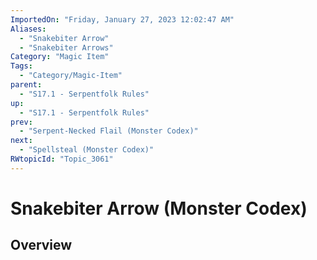 ```yaml
---
ImportedOn: "Friday, January 27, 2023 12:02:47 AM"
Aliases:
  - "Snakebiter Arrow"
  - "Snakebiter Arrows"
Category: "Magic Item"
Tags:
  - "Category/Magic-Item"
parent:
  - "S17.1 - Serpentfolk Rules"
up:
  - "S17.1 - Serpentfolk Rules"
prev:
  - "Serpent-Necked Flail (Monster Codex)"
next:
  - "Spellsteal (Monster Codex)"
RWtopicId: "Topic_3061"
---
```

# Snakebiter Arrow (Monster Codex)
## Overview
